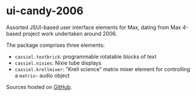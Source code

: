 # ui-candy-2006

Assorted JSUI-based user interface elements for Max, dating from Max 4-based project work undertaken around 2006.

The package comprises three elements:

- `cassiel.textbrick`: programmable rotatable blocks of text
- `cassiel.nixies`: Nixie tube displays
- `cassiel.krellmixer`: "Krell science" matrix mixer element for controlling a `matrix~` audio object

Sources hosted on [GitHub](https://github.com/cassiel/ui-candy-2006).
